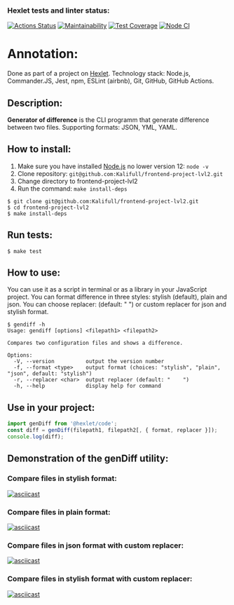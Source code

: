 ### Hexlet tests and linter status:
[![Actions Status](https://github.com/Kalifull/frontend-project-lvl2/workflows/hexlet-check/badge.svg)](https://github.com/Kalifull/frontend-project-lvl2/actions)
[![Maintainability](https://api.codeclimate.com/v1/badges/651d025d6007362af13c/maintainability)](https://codeclimate.com/github/Kalifull/frontend-project-lvl2/maintainability)
[![Test Coverage](https://api.codeclimate.com/v1/badges/651d025d6007362af13c/test_coverage)](https://codeclimate.com/github/Kalifull/frontend-project-lvl2/test_coverage)
[![Node CI](https://github.com/Kalifull/frontend-project-lvl2/workflows/Node%20CI/badge.svg)](https://github.com/Kalifull/frontend-project-lvl2/actions/workflows/nodejs.yml)
# Annotation:
Done as part of a project on [Hexlet](https://ru.hexlet.io/).
Technology stack: Node.js, Commander.JS, Jest, npm, ESLint (airbnb), Git, GitHub, GitHub Actions.
## Description:
**Generator of difference** is the CLI programm that generate difference between two files.
Supporting formats: JSON, YML, YAML.
## How to install:
1. Make sure you have installed [Node.js](https://nodejs.org/en/) no lower version 12: ```node -v```
2. Clone repository: ```git@github.com:Kalifull/frontend-project-lvl2.git```
3. Change directory to frontend-project-lvl2
4. Run the command: ```make install-deps```
```shell
$ git clone git@github.com:Kalifull/frontend-project-lvl2.git
$ cd frontend-project-lvl2
$ make install-deps
```
## Run tests:
```shell
$ make test
```
## How to use:
You can use it as a script in terminal or as a library in your JavaScript project. You can format difference in three styles: stylish (default), plain and json. You can choose replacer: (default: "    ") or custom replacer for json and stylish format.
```shell
$ gendiff -h
Usage: gendiff [options] <filepath1> <filepath2>

Compares two configuration files and shows a difference.

Options:
  -V, --version          output the version number
  -f, --format <type>    output format (choices: "stylish", "plain", "json", default: "stylish")
  -r, --replacer <char>  output replacer (default: "    ")
  -h, --help             display help for command
```
## Use in your project:
```javascript
import genDiff from '@hexlet/code';
const diff = genDiff(filepath1, filepath2[, { format, replacer }]);
console.log(diff);
```
## Demonstration of the **genDiff** utility:
### Compare files in stylish format:
[![asciicast](https://asciinema.org/a/wTOyVJbDT1uVqqCvObO5qLjyG.svg)](https://asciinema.org/a/wTOyVJbDT1uVqqCvObO5qLjyG)
### Compare files in plain format:
[![asciicast](https://asciinema.org/a/FFIZd5NxAkB0Y535W3ism7bEv.svg)](https://asciinema.org/a/FFIZd5NxAkB0Y535W3ism7bEv)
### Compare files in json format with custom replacer:
[![asciicast](https://asciinema.org/a/utrE5uudDqMd22HRERUHj10KZ.svg)](https://asciinema.org/a/utrE5uudDqMd22HRERUHj10KZ)
### Compare files in stylish format with custom replacer:
[![asciicast](https://asciinema.org/a/nqtMIs5x9qsGATAOpeAnH7rvF.svg)](https://asciinema.org/a/nqtMIs5x9qsGATAOpeAnH7rvF)
